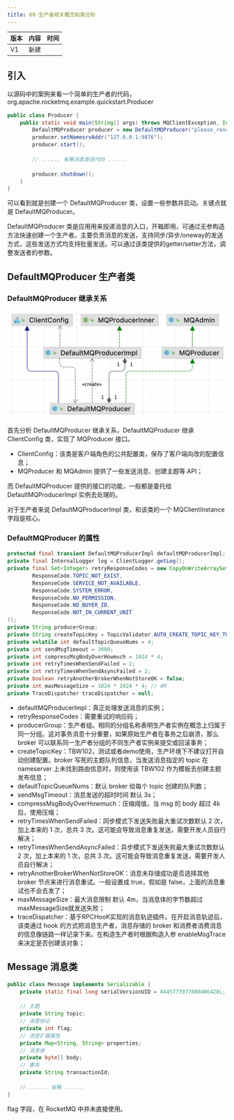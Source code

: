 ```yaml
---
title: 09-生产者相关概念和类分析
---
```




| 版本 | 内容 | 时间 |
| ---- | ---- | ---- |
| V1   | 新建 |      |

## 引入

以源码中的案例来看一个简单的生产者的代码，org.apache.rocketmq.example.quickstart.Producer

```java
public class Producer {
    public static void main(String[] args) throws MQClientException, InterruptedException {
        DefaultMQProducer producer = new DefaultMQProducer("please_rename_unique_group_name");
        producer.setNamesrvAddr("127.0.0.1:9876");
        producer.start();

        // ...... 省略消息发送代码 ......

        producer.shutdown();
    }
}
```

可以看到就是创建一个 DefaultMQProducer 类，设置一些参数并启动。关键点就是 DefaultMQProducer。

DefaultMQProducer 类是应用用来投递消息的入口，开箱即用，可通过无参构造方法快速创建一个生产者。主要负责消息的发送，支持同步/异步/oneway的发送方式，这些发送方式均支持批量发送。可以通过该类提供的getter/setter方法，调整发送者的参数。

## DefaultMQProducer 生产者类

###  DefaultMQProducer 继承关系

![image-20230611220507734](./09-生产者相关类分析/image-20230611220507734.png)

首先分析 DefaultMQProducer 继承关系，DefaultMQProducer 继承 ClientConfig 类，实现了 MQProducer 接口。

- ClientConfig：该类是客户端角色的公共配置类，保存了客户端向改的配置信息；
- MQProducer 和 MQAdmin 提供了一些发送消息、创建主题等 API；

而 DefaultMQProducer 提供的接口的功能，一般都是委托给 DefaultMQProducerImpl 实例去处理的。

对于生产者来说 DefaultMQProducerImpl 类，和该类的一个 MQClientInstance 字段是核心。

### DefaultMQProducer 的属性

```java
protected final transient DefaultMQProducerImpl defaultMQProducerImpl;
private final InternalLogger log = ClientLogger.getLog();
private final Set<Integer> retryResponseCodes = new CopyOnWriteArraySet<Integer>(Arrays.asList(
        ResponseCode.TOPIC_NOT_EXIST,
        ResponseCode.SERVICE_NOT_AVAILABLE,
        ResponseCode.SYSTEM_ERROR,
        ResponseCode.NO_PERMISSION,
        ResponseCode.NO_BUYER_ID,
        ResponseCode.NOT_IN_CURRENT_UNIT
));
private String producerGroup;
private String createTopicKey = TopicValidator.AUTO_CREATE_TOPIC_KEY_TOPIC;
private volatile int defaultTopicQueueNums = 4;
private int sendMsgTimeout = 3000;
private int compressMsgBodyOverHowmuch = 1024 * 4;
private int retryTimesWhenSendFailed = 2;
private int retryTimesWhenSendAsyncFailed = 2;
private boolean retryAnotherBrokerWhenNotStoreOK = false;
private int maxMessageSize = 1024 * 1024 * 4; // 4M
private TraceDispatcher traceDispatcher = null;
```

- defaultMQProducerImpl：真正处理发送消息的实例；
- retryResponseCodes：需要重试的响应码；
- producerGroup：生产者组。相同的分组名称表明生产者实例在概念上归属于同一分组。这对事务消息十分重要，如果原始生产者在事务之后崩溃，那么 broker 可以联系同一生产者分组的不同生产者实例来提交或回滚事务；
- createTopicKey：TBW102，测试或者demo使用，生产环境下不建议打开自动创建配置。broker 写死的主题队列信息，当发送消息指定的 topic 在 nameserver 上未找到路由信息时，则使用该 TBW102 作为模板去创建主题发布信息；
- defaultTopicQueueNums：默认 broker 给每个 topic 创建的队列数；
- sendMsgTimeout：消息发送的超时时间 默认 3s；
- compressMsgBodyOverHowmuch：压缩阈值，当 msg 的 body 超过 4k 后，使用压缩；
- retryTimesWhenSendFailed：同步模式下发送失败最大重试次数默认 2 次，加上本来的 1 次，总共 3 次。这可能会导致消息重复发送，需要开发人员自行解决；
- retryTimesWhenSendAsyncFailed：异步模式下发送失败最大重试次数默认 2 次，加上本来的 1 次，总共 3 次。这可能会导致消息重复发送，需要开发人员自行解决；
- retryAnotherBrokerWhenNotStoreOK：消息未存储成功是否选择其他 broker 节点来进行消息重试。一般设置成 true，假如是 false，上面的消息重试也不会去发了；
- maxMessageSize：最大消息限制 默认 4m，当消息体的字节数超过maxMessageSize就发送失败；
- traceDispatcher：基于RPCHooK实现的消息轨迹插件。在开启消息轨迹后，该类通过 hook 的方式把消息生产者，消息存储的 broker 和消费者消费消息的信息像链路一样记录下来。在构造生产者时根据构造入参 enableMsgTrace 来决定是否创建该对象；

## Message 消息类

```java
public class Message implements Serializable {
    private static final long serialVersionUID = 8445773977080406428L;

    // 主题
    private String topic;
    // 消息标记
    private int flag;
    // 消息扩展属性
    private Map<String, String> properties;
    // 消息体
    private byte[] body;
    // 事务
    private String transactionId;
 
    // ...... 省略 ......
}
```

flag 字段，在 RocketMQ 中并未直接使用。
